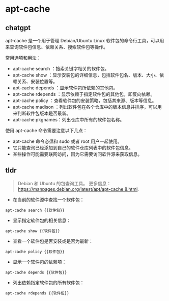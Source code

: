 # apt-cache 
## chatgpt 
apt-cache 是一个用于管理 Debian/Ubuntu Linux 软件包的命令行工具，可以用来查询软件包信息、依赖关系、搜索软件包等操作。

常用选项和用法：

- apt-cache search <keyword>：搜索关键字相关的软件包。
- apt-cache show <package>：显示安装包的详细信息，包括软件包名、版本、大小、依赖关系、安装位置等。
- apt-cache depends <package>：显示软件包所依赖的其他包。
- apt-cache rdepends <package>：显示依赖于指定软件包的其他包，即反向依赖。
- apt-cache policy <package>：查看软件包的安装策略，包括其来源、版本等信息。
- apt-cache madison <package>：列出软件包在各个仓库中的版本信息并排序，可以用来判断软件包版本是否最新。
- apt-cache pkgnames：列出仓库中所有的软件包名称。

使用 apt-cache 命令需要注意以下几点：

- apt-cache 命令必须和 sudo 或者 root 用户一起使用。
- 它只能查询已经添加到自己的软件仓库列表中的软件包信息。
- 某些操作可能需要联网访问，因为它需要访问软件源来获取信息。 

## tldr 
 
> Debian 和 Ubuntu 的包查询工具。
> 更多信息：<https://manpages.debian.org/latest/apt/apt-cache.8.html>.

- 在当前的软件源中查找一个软件包：

`apt-cache search {{软件包}}`

- 显示指定软件包的相关信息：

`apt-cache show {{软件包}}`

- 查看一个软件包是否安装或是否为最新：

`apt-cache policy {{软件包}}`

- 显示一个软件包的依赖项：

`apt-cache depends {{软件包}}`

- 列出依赖指定软件包的所有软件包：

`apt-cache rdepends {{软件包}}`
